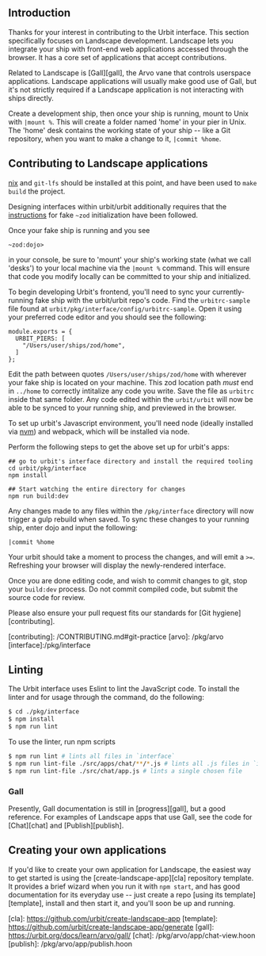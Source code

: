 ## Introduction

Thanks for your interest in contributing to the Urbit interface. This section
specifically focuses on Landscape development. Landscape lets you integrate your
ship with front-end web applications accessed through the browser. It has a core
set of applications that accept contributions.

Related to Landscape is [Gall][gall], the Arvo vane that controls userspace
applications. Landscape applications will usually make good use of Gall, but
it's not strictly required if a Landscape application is not interacting with
ships directly.

Create a development ship, then once your ship is running, mount to Unix with
`|mount %`. This will create a folder named 'home' in your pier in Unix. The
'home' desk contains the working state of your ship -- like a Git repository,
when you want to make a change to it, `|commit %home`.

## Contributing to Landscape applications

[nix](https://github.com/NixOS/nix) and `git-lfs` should be installed at this
point, and have been used to `make build` the project.

Designing interfaces within urbit/urbit additionally requires that the
[instructions](https://urbit.org/using/develop/#creating-a-development-ship) for
fake `~zod` initialization have been followed.

Once your fake ship is running and you see
```
~zod:dojo>
```
in your console, be sure to 'mount' your ship's working state (what we call
'desks') to your local machine via the `|mount %` command. This will ensure that
code you modify locally can be committed to your ship and initialized.

To begin developing Urbit's frontend, you'll need to sync your currently-running
fake ship with the urbit/urbit repo's code. Find the `urbitrc-sample` file found
at `urbit/pkg/interface/config/urbitrc-sample`. Open it using your preferred
code editor and you should see the following:

```
module.exports = {
  URBIT_PIERS: [
    "/Users/user/ships/zod/home",
  ]
};
```

Edit the path between quotes `/Users/user/ships/zod/home` with wherever your
fake ship is located on your machine. This zod location path *must* end in
`../home` to correctly intitalize any code you write. Save the file as `urbitrc`
inside that same folder. Any code edited within the `urbit/urbit` will now be
able to be synced to your running ship, and previewed in the browser.

To set up urbit's Javascript environment, you'll need node (ideally installed
via [nvm](https://github.com/nvm-sh/nvm)) and webpack, which will be installed via
node.

Perform the following steps to get the above set up for urbit's apps:

```
## go to urbit's interface directory and install the required tooling
cd urbit/pkg/interface
npm install

## Start watching the entire directory for changes
npm run build:dev
```

Any changes made to any files within the `/pkg/interface` directory will now trigger
a gulp rebuild when saved. To sync these changes to your running ship, enter
dojo and input the following:

```
|commit %home
```

Your urbit should take a moment to process the changes, and will emit a `>=`.
Refreshing your browser will display the newly-rendered interface.

Once you are done editing code, and wish to commit changes to git, stop your
`build:dev` process. Do not commit compiled code, but submit the source code
for review.

Please also ensure your pull request fits our standards for [Git
hygiene][contributing].

[contributing]: /CONTRIBUTING.md#git-practice [arvo]: /pkg/arvo
[interface]:/pkg/interface

## Linting

The Urbit interface uses Eslint to lint the JavaScript code. To install the
linter and for usage through the command, do the following:
```bash
$ cd ./pkg/interface
$ npm install
$ npm run lint
```

To use the linter, run npm scripts
```bash
$ npm run lint # lints all files in `interface`
$ npm run lint-file ./src/apps/chat/**/*.js # lints all .js files in `interface/chat`
$ npm run lint-file ./src/chat/app.js # lints a single chosen file
```

### Gall

Presently, Gall documentation is still in [progress][gall], but a good
reference. For examples of Landscape apps that use Gall, see the code for
[Chat][chat] and [Publish][publish].

## Creating your own applications

If you'd like to create your own application for Landscape, the easiest way to
get started is using the [create-landscape-app][cla] repository template. It
provides a brief wizard when you run it with `npm start`, and has good
documentation for its everyday use -- just create a repo [using its
template][template], install and then start it, and you'll soon be up and
running.

[cla]: https://github.com/urbit/create-landscape-app [template]:
https://github.com/urbit/create-landscape-app/generate [gall]:
https://urbit.org/docs/learn/arvo/gall/ [chat]: /pkg/arvo/app/chat-view.hoon
[publish]: /pkg/arvo/app/publish.hoon